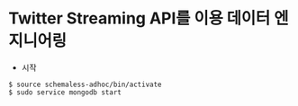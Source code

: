 # Twitter Streaming API를 이용 데이터 엔지니어링

- 시작
```
$ source schemaless-adhoc/bin/activate
$ sudo service mongodb start
```
